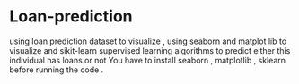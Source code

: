 # Loan-prediction
using loan prediction dataset to visualize , using seaborn and matplot lib to visualize and  sikit-learn supervised learning algorithms to predict either this individual has loans or not
You have to install seaborn , matplotlib , sklearn before running the code .
